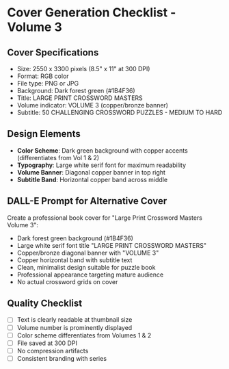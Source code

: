 # Cover Generation Checklist - Volume 3

## Cover Specifications
- Size: 2550 x 3300 pixels (8.5" x 11" at 300 DPI)
- Format: RGB color
- File type: PNG or JPG
- Background: Dark forest green (#1B4F36)
- Title: LARGE PRINT CROSSWORD MASTERS
- Volume indicator: VOLUME 3 (copper/bronze banner)
- Subtitle: 50 CHALLENGING CROSSWORD PUZZLES - MEDIUM TO HARD

## Design Elements
- **Color Scheme**: Dark green background with copper accents (differentiates from Vol 1 & 2)
- **Typography**: Large white serif font for maximum readability
- **Volume Banner**: Diagonal copper banner in top right
- **Subtitle Band**: Horizontal copper band across middle

## DALL-E Prompt for Alternative Cover
Create a professional book cover for "Large Print Crossword Masters Volume 3":
- Dark forest green background (#1B4F36)
- Large white serif font title "LARGE PRINT CROSSWORD MASTERS"
- Copper/bronze diagonal banner with "VOLUME 3"
- Copper horizontal band with subtitle text
- Clean, minimalist design suitable for puzzle book
- Professional appearance targeting mature audience
- No actual crossword grids on cover

## Quality Checklist
- [ ] Text is clearly readable at thumbnail size
- [ ] Volume number is prominently displayed
- [ ] Color scheme differentiates from Volumes 1 & 2
- [ ] File saved at 300 DPI
- [ ] No compression artifacts
- [ ] Consistent branding with series